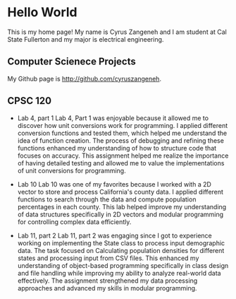 
# Hello World

This is my home page! My name is Cyrus Zangeneh and I am student at Cal State Fullerton and my major is electrical engineering.

## Computer Scienece Projects

My Github page is http://github.com/cyruszangeneh.

## CPSC 120

* Lab 4, part 1
Lab 4, Part 1 was enjoyable because it allowed me to discover how unit conversions work for programming. I applied
different conversion functions and tested them, which helped me understand the idea of function creation.
The process of debugging and refining these functions enhanced my understanding of how to structure code that focuses
on accuracy. This assignment helped me realize the importance of having detailed testing and allowed me to value
the implementations of unit conversions for programming.

* Lab 10 
Lab 10 was one of my favorites because I worked with a 2D vector to store and process  California's county data.
I applied different functions to search through the data and compute population percentages in each county.
This lab helped improve my understanding of data structures specifically in 2D vectors and modular programming for
controlling complex data efficiently. 

* Lab 11, part 2
Lab 11, part 2 was engaging since I got to experience working on implementing the State class to process input
demographic data. The task focused on Calculating population densities for different states and processing input
from CSV files. This enhanced my understanding of object-based programming specifically in class design and file
handling while improving my ability to analyze real-world data effectively. The assignment strengthened my data
processing approaches and advanced my skills in modular programming.
